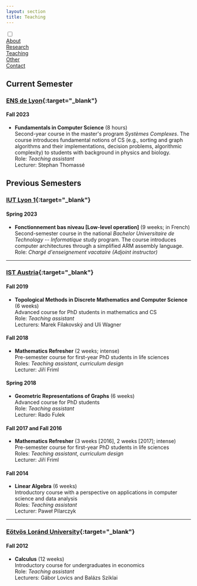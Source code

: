 ```yaml
---
layout: section
title: Teaching
---
```


<div class="flex-container">
  <input id="toggle" type="checkbox">
  <div class="flex-item"><a href="{{ "/" | absolute_url }}">About</a></div>
  <div class="flex-item"><a href="research.html">Research</a></div>
  <div class="flex-item" id="active"><a href="teaching.html">Teaching</a></div>
  <div class="flex-item"><a href="other.html">Other</a></div>
  <div class="flex-item"><a href="contact.html">Contact</a></div>
  <div class="flex-item" id="hamburger">
    <label for="toggle">
      <i class="fas fa-bars" id="bars"></i>
      <i class="fas fa-times" id="times"></i>
    </label>
    </div>
</div>

## Current Semester

### [ENS de Lyon](https://www.ens-lyon.fr/en/){:target="_blank"}

#### Fall 2023

- **Fundamentals in Computer Science** (8 hours) <br> Second-year course in the master's program _Systèmes Complexes_. The course introduces fundamental notions of CS (e.g., sorting and graph algorithms and their implementations, decision problems, algorithmic complexity) to students with background in physics and biology. <br> Role: _Teaching assistant_ <br> Lecturer: Stephan Thomassé

## Previous Semesters

### [IUT Lyon 1](https://iut.univ-lyon1.fr/){:target="_blank"}

#### Spring 2023

- **Fonctionnement bas niveau [Low-level operation]** (9 weeks; in French) <br> Second-semester course in the national _Bachelor Universitaire de Technology -- Informatique_ study program. The course introduces computer architectures through a simplified ARM assembly language. <br> Role: _Chargé d'enseignement vacataire (Adjoint instructor)_

___


### [IST Austria](https://phd.pages.ista.ac.at/){:target="_blank"}

#### Fall 2019

- **Topological Methods in Discrete Mathematics and Computer Science** (6 weeks) <br> Advanced course for PhD students in mathematics and CS <br> Role: _Teaching assistant_ <br> Lecturers: Marek Filakovský and Uli Wagner

#### Fall 2018

- **Mathematics Refresher** (2 weeks; intense) <br> Pre-semester course for first-year PhD students in life sciences <br> Roles: _Teaching assistant_, _curriculum design_ <br> Lecturer: Jiří Friml

#### Spring 2018

- **Geometric Representations of Graphs** (6 weeks) <br> Advanced course for PhD students <br>  Role: _Teaching assistant_ <br> Lecturer: Rado Fulek

#### Fall 2017 and Fall 2016

- **Mathematics Refresher** (3 weeks [2016], 2 weeks [2017]; intense) <br> Pre-semester course for first-year PhD students in life sciences <br> Roles: _Teaching assistant_, _curriculum design_ <br> Lecturer: Jiří Friml

#### Fall 2014

- **Linear Algebra** (6 weeks) <br> Introductory course with a perspective on applications in computer science and data analysis <br> Roles: _Teaching assistant_ <br> Lecturer: Paweł Pilarczyk

___


### [Eötvös Loránd University](https://www.elte.hu/en/){:target="_blank"}

#### Fall 2012

- **Calculus** (12 weeks) <br> Introductory course for undergraduates in economics <br> Role: _Teaching assistant_ <br> Lecturers: Gábor Lovics and Balázs Sziklai
